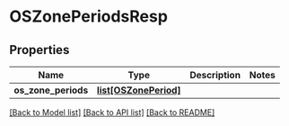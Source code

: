 # OSZonePeriodsResp

## Properties
Name | Type | Description | Notes
------------ | ------------- | ------------- | -------------
**os_zone_periods** | [**list[OSZonePeriod]**](OSZonePeriod.md) |  | 

[[Back to Model list]](../README.md#documentation-for-models) [[Back to API list]](../README.md#documentation-for-api-endpoints) [[Back to README]](../README.md)


